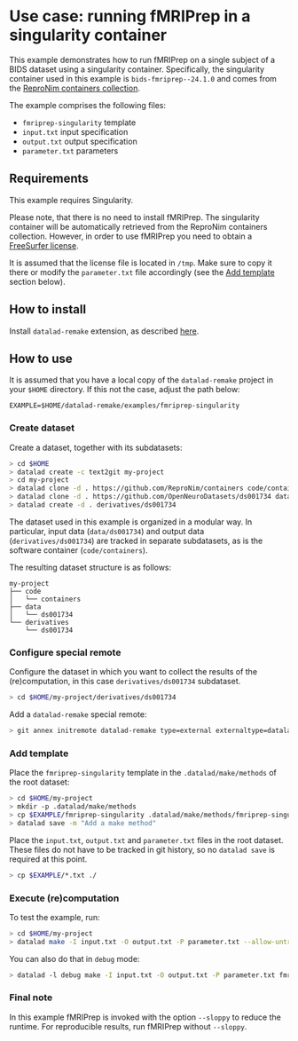 # Use case: running fMRIPrep in a singularity container

This example demonstrates how to run fMRIPrep on a single subject of a BIDS dataset using a singularity container. Specifically, the singularity container used in this example is `bids-fmriprep--24.1.0` and comes from the [ReproNim containers collection](https://github.com/ReproNim/containers).

The example comprises the following files:
- `fmriprep-singularity` template
- `input.txt` input specification
- `output.txt` output specification
- `parameter.txt` parameters

## Requirements

This example requires Singularity.

Please note, that there is no need to install fMRIPrep. The singularity container will be automatically retrieved from the ReproNim containers collection. However, in order to use fMRIPrep you need to obtain a [FreeSurfer license](https://surfer.nmr.mgh.harvard.edu/fswiki/License).

It is assumed that the license file is located in `/tmp`. Make sure to copy it there or modify the `parameter.txt` file accordingly (see the [Add template](#add-template) section below).

## How to install

Install `datalad-remake` extension, as described [here](https://github.com/datalad/datalad-remake/tree/main?tab=readme-ov-file#installation).

## How to use

It is assumed that you have a local copy of the `datalad-remake` project in your `$HOME` directory. If this not the case, adjust the path below:

```
EXAMPLE=$HOME/datalad-remake/examples/fmriprep-singularity
```

### Create dataset

Create a dataset, together with its subdatasets:

```bash
> cd $HOME
> datalad create -c text2git my-project
> cd my-project
> datalad clone -d . https://github.com/ReproNim/containers code/containers
> datalad clone -d . https://github.com/OpenNeuroDatasets/ds001734 data/ds001734
> datalad create -d . derivatives/ds001734
```

The dataset used in this example is organized in a modular way. In particular, input data (`data/ds001734`) and output data (`derivatives/ds001734`) are tracked in separate subdatasets, as is the software container (`code/containers`).

The resulting dataset structure is as follows:

```
my-project
├── code
│   └── containers
├── data
│   └── ds001734
└── derivatives
    └── ds001734
```

### Configure special remote

Configure the dataset in which you want to collect the results of the (re)computation, in this case `derivatives/ds001734` subdataset.

```bash
> cd $HOME/my-project/derivatives/ds001734
```

Add a `datalad-remake` special remote:

```bash
> git annex initremote datalad-remake type=external externaltype=datalad-remake encryption=none allow-untrusted-execution=true
```

### Add template

Place the `fmriprep-singularity` template in the `.datalad/make/methods` of the root dataset:

```bash
> cd $HOME/my-project
> mkdir -p .datalad/make/methods
> cp $EXAMPLE/fmriprep-singularity .datalad/make/methods/fmriprep-singularity
> datalad save -m "Add a make method"
```

Place the `input.txt`, `output.txt` and `parameter.txt` files in the root dataset. These files do not have to be tracked in git history, so no `datalad save` is required at this point.

```bash
> cp $EXAMPLE/*.txt ./
```

### Execute (re)computation

To test the example, run:

```bash
> cd $HOME/my-project
> datalad make -I input.txt -O output.txt -P parameter.txt --allow-untrusted-execution fmriprep-singularity
```

You can also do that in `debug` mode:

```bash
> datalad -l debug make -I input.txt -O output.txt -P parameter.txt fmriprep-singularity
```

### Final note

In this example fMRIPrep is invoked with the option `--sloppy` to reduce the runtime. For reproducible results, run fMRIPrep without `--sloppy`.
